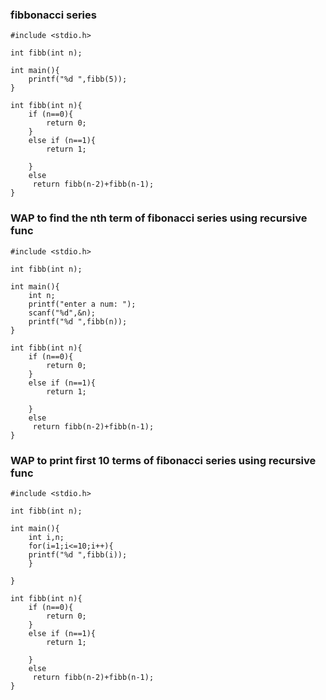 ### fibbonacci series
```
#include <stdio.h>

int fibb(int n);

int main(){
	printf("%d ",fibb(5));
}

int fibb(int n){
	if (n==0){
		return 0;
	}
	else if (n==1){
		return 1;
		
	}
	else
	 return fibb(n-2)+fibb(n-1);
}
```
### WAP to find the nth term of fibonacci series using recursive func
```
#include <stdio.h>

int fibb(int n);

int main(){
	int n;
	printf("enter a num: ");
	scanf("%d",&n);
	printf("%d ",fibb(n));
}

int fibb(int n){
	if (n==0){
		return 0;
	}
	else if (n==1){
		return 1;
		
	}
	else
	 return fibb(n-2)+fibb(n-1);
}
```
### WAP to print first 10 terms of fibonacci series using recursive func
```
#include <stdio.h>

int fibb(int n);

int main(){
	int i,n;
	for(i=1;i<=10;i++){
	printf("%d ",fibb(i));	
	}
	
}

int fibb(int n){
	if (n==0){
		return 0;
	}
	else if (n==1){
		return 1;
		
	}
	else
	 return fibb(n-2)+fibb(n-1);
}
```
